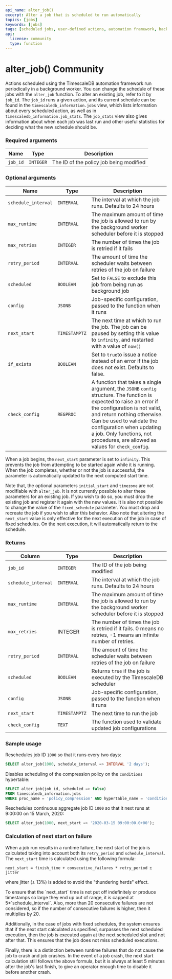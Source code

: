 ```yaml
---
api_name: alter_job()
excerpt: Alter a job that is scheduled to run automatically
topics: [jobs]
keywords: [jobs]
tags: [scheduled jobs, user-defined actions, automation framework, background jobs, alter, change]
api:
  license: community
  type: function
---
```


# alter_job() <Tag type="community">Community</Tag>

Actions scheduled using the TimescaleDB automation framework run periodically in
a background worker. You can change the schedule of these jobs with the
`alter_job` function. To alter an existing job, refer to it by `job_id`. The
`job_id` runs a given action, and its current schedule can be found in the
`timescaledb_information.jobs` view, which lists information about every
scheduled action, as well as in `timescaledb_information.job_stats`. The
`job_stats` view also gives information about when each job was last run and
other useful statistics for deciding what the new schedule should be.

### Required arguments

|Name|Type|Description|
|-|-|-|
|`job_id`|`INTEGER`|The ID of the policy job being modified|

### Optional arguments

|Name|Type|Description|
|-|-|-|
|`schedule_interval`|`INTERVAL`|The interval at which the job runs. Defaults to 24 hours|
|`max_runtime`|`INTERVAL`|The maximum amount of time the job is allowed to run by the background worker scheduler before it is stopped|
|`max_retries`|`INTEGER`|The number of times the job is retried if it fails|
|`retry_period`|`INTERVAL`|The amount of time the scheduler waits between retries of the job on failure|
|`scheduled`|`BOOLEAN`|Set to `FALSE` to exclude this job from being run as background job|
|`config`|`JSONB`|Job-specific configuration, passed to the function when it runs|
|`next_start`|`TIMESTAMPTZ`|The next time at which to run the job. The job can be paused by setting this value to `infinity`, and restarted with a value of `now()`|
|`if_exists`|`BOOLEAN`|Set to `true`to issue a notice instead of an error if the job does not exist. Defaults to false.|
|`check_config`|`REGPROC`|A function that takes a single argument, the `JSONB` `config` structure. The function is expected to raise an error if the configuration is not valid, and return nothing otherwise. Can be used to validate the configuration when updating a job. Only functions, not procedures, are allowed as values for `check_config`.|

When a job begins, the `next_start` parameter is set to `infinity`. This
prevents the job from attempting to be started again while it is running. When
the job completes, whether or not the job is successful, the parameter is
automatically updated to the next computed start time.

Note that, the optional parameters `initial_start` and `timezone` are not
modifiable with `alter_job`. It is not currently possible to alter these
parameters for an existing job. If you wish to do so, you must drop the
existing job and register it again with the new values. It is also not possible
to change the value of the `fixed_schedule` parameter. You must drop and
recreate the job if you wish to alter this behavior.
Also note that altering the `next_start` value is only effective for the next
execution of the job in case of fixed schedules. On the next execution, it will
automatically return to the schedule.

### Returns

|Column|Type|Description|
|-|-|-|
|`job_id`|`INTEGER`|The ID of the job being modified|
|`schedule_interval`|`INTERVAL`|The interval at which the job runs. Defaults to 24 hours|
|`max_runtime`|`INTERVAL`|The maximum amount of time the job is allowed to run by the background worker scheduler before it is stopped|
|`max_retries`|INTEGER|The number of times the job is retried if it fails. 0 means no retries, -1 means an infinite number of retries. |
|`retry_period`|`INTERVAL`|The amount of time the scheduler waits between retries of the job on failure|
|`scheduled`|`BOOLEAN`|Returns `true` if the job is executed by the TimescaleDB scheduler|
|`config`|`JSONB`|Job-specific configuration, passed to the function when it runs|
|`next_start`|`TIMESTAMPTZ`|The next time to run the job|
|`check_config`|`TEXT`|The function used to validate updated job configurations|

### Sample usage

Reschedules job ID `1000` so that it runs every two days:

```sql
SELECT alter_job(1000, schedule_interval => INTERVAL '2 days');
```

Disables scheduling of the compression policy on the `conditions` hypertable:

```sql
SELECT alter_job(job_id, scheduled => false)
FROM timescaledb_information.jobs
WHERE proc_name = 'policy_compression' AND hypertable_name = 'conditions'
```

Reschedules continuous aggregate job ID `1000` so that it next runs at 9:00:00 on 15 March, 2020:

```sql
SELECT alter_job(1000, next_start => '2020-03-15 09:00:00.0+00');
```

### Calculation of next start on failure

When a job run results in a runtime failure, the next start of the job is calculated taking into account both its `retry_period` and `schedule_interval`.
The `next_start` time is calculated using the following formula:
```
next_start = finish_time + consecutive_failures * retry_period ± jitter
```
where jitter (± 13%) is added to avoid the "thundering herds" effect.

<Highlight type="note">
To ensure that the `next_start` time is not put off indefinitely or produce timestamps so large they end up out of range, it is capped at 5*`schedule_interval`.
Also, more than 20 consecutive failures are not considered, so if the number of consecutive failures is higher, then it multiplies by 20.

Additionally, in the case of jobs with fixed schedules, the system ensures that if the next start calculated as specified, surpasses the next scheduled execution, then the job is executed again at the next scheduled slot and not after that. This ensures that the job does not miss scheduled executions.

Finally, there is a distinction between runtime failures that do not cause the job to crash and job crashes.
In the event of a job crash, the next start calculation still follows the above formula,
but it is always at least 5 minutes after the job's last finish, to give an operator enough time to disable it before another crash.
</Highlight>
